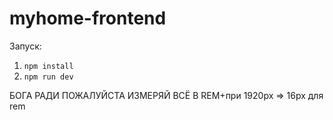 # myhome-frontend

Запуск:
1. `npm install`
2. `npm run dev`

БОГА РАДИ ПОЖАЛУЙСТА ИЗМЕРЯЙ ВСЁ В REM+при 1920px => 16px для rem